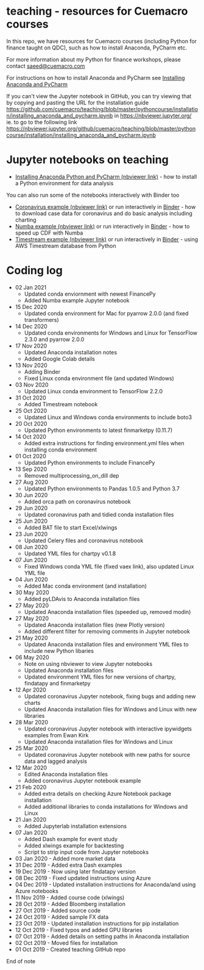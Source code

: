 # teaching - resources for Cuemacro courses

In this repo, we have resources for Cuemacro courses (including Python for finance taught on QDC), such as how to install Anaconda, PyCharm etc.

For more information about my Python for finance workshops, please contact saeed@cuemacro.com

For instructions on how to install Anaconda and PyCharm see [Installing Anaconda and PyCharm](pythoncourse/installation/installing_anaconda_and_pycharm.ipynb)

If you can't view the Jupyter notebook in GitHub, you can try viewing that by copying and pasting the URL for the installation guide
https://github.com/cuemacro/teaching/blob/master/pythoncourse/installation/installing_anaconda_and_pycharm.ipynb
in https://nbviewer.jupyter.org/ ie. to go to the following link 
https://nbviewer.jupyter.org/github/cuemacro/teaching/blob/master/pythoncourse/installation/installing_anaconda_and_pycharm.ipynb

# Jupyter notebooks on teaching 

* [Installing Anaconda Python and PyCharm (nbviewer link)](https://nbviewer.jupyter.org/github/cuemacro/teaching/blob/master/pythoncourse/installation/installing_anaconda_and_pycharm.ipynb) - how to install a Python environment for data analysis

You can also run some of the notebooks interactively with Binder too

* [Coronavirus example (nbviewer link)](https://nbviewer.jupyter.org/github/cuemacro/teaching/blob/master/pythoncourse/notebooks/coronavirus_example.ipynb) or run interactively in [Binder](https://mybinder.org/v2/gh/cuemacro/teaching/master?filepath=pythoncourse/notebooks/coronavirus_example.ipynb) - how to download case data for coronavirus and do basic analysis including charting
* [Numba example (nbviewer link)](https://nbviewer.jupyter.org/github/cuemacro/teaching/blob/master/pythoncourse/notebooks/numba_example.ipynb) or run interactively in [Binder](https://mybinder.org/v2/gh/cuemacro/teaching/master?filepath=pythoncourse/notebooks/numba_example.ipynb) - how to speed up CDF with Numba
* [Timestream example (nbviewer link)](https://nbviewer.jupyter.org/github/cuemacro/teaching/blob/master/pythoncourse/notebooks/timestream_example.ipynb) or run interactively in [Binder](https://mybinder.org/v2/gh/cuemacro/teaching/master?filepath=pythoncourse/notebooks/timestream_example.ipynb) - using AWS Timestream database from Python

# Coding log

* 02 Jan 2021
  * Updated conda enviornment with newest FinancePy
  * Added Numba example Jupyter notebook
* 15 Dec 2020
    * Updated conda environment for Mac for pyarrow 2.0.0 (and fixed transformers)
* 14 Dec 2020
    * Updated conda environments for Windows and Linux for TensorFlow 2.3.0 and pyarrow 2.0.0
* 17 Nov 2020
    * Updated Anaconda installation notes
    * Added Google Colab details
* 13 Nov 2020
    * Adding Binder
    * Fixed Linux conda environment file (and updated Windows)
* 03 Nov 2020
    * Updated Linux conda environment to TensorFlow 2.2.0
* 31 Oct 2020
    * Added Timestream notebook
* 25 Oct 2020
    * Updated Linux and Windows conda environments to include boto3
* 20 Oct 2020
    * Updated Python environments to latest finmarketpy (0.11.7)
* 14 Oct 2020
    * Added extra instructions for finding environment.yml files when installing conda environment
* 01 Oct 2020
    * Updated Python environments to include FinancePy
* 13 Sep 2020
    * Removed multiprocessing_on_dill dep
* 27 Aug 2020
    * Updated Python environments to Pandas 1.0.5 and Python 3.7
* 30 Jun 2020
    * Added orca path on coronavirus notebook
* 29 Jun 2020
    * Updated coronavirus path and tidied conda installation files
* 25 Jun 2020
    * Added BAT file to start Excel/xlwings
* 23 Jun 2020
    * Updated Celery files and coronavirus notebook
* 08 Jun 2020
    * Updated YML files for chartpy v0.1.8
* 07 Jun 2020
    * Fixed Windows conda YML file (fixed vaex link), also updated Linux YML file
* 04 Jun 2020
    * Added Mac conda environment (and installation)
* 30 May 2020
    * Added pyLDAvis to Anaconda installation files
* 27 May 2020
    * Updated Anaconda installation files (speeded up, removed modin)
* 27 May 2020
    * Updated Anaconda installation files (new Plotly version)
    * Added different filter for removing comments in Jupyter notebook
* 21 May 2020
    * Updated Anaconda installation files and environment YML files to include new Python libaries
* 06 May 2020
    * Note on using nbviewer to view Jupyter notebooks
    * Updated Anaconda installation files
    * Updated environment YML files for new versions of chartpy, findatapy and finmarketpy
* 12 Apr 2020
    * Updated coronavirus Jupyter notebook, fixing bugs and adding new charts
    * Updated Anaconda installation files for Windows and Linux with new libraries
* 28 Mar 2020
    * Updated coronavirus Jupyter notebook with interactive ipywidgets examples from Ewan Kirk
    * Updated Anaconda installation files for Windows and Linux
* 25 Mar 2020
    * Updated coronavirus Jupyter notebook with new paths for source data and lagged analysis
* 12 Mar 2020
    * Edited Anaconda installation files
    * Added coronavirus Jupyter notebook example
* 21 Feb 2020
    * Added extra details on checking Azure Notebook package installation
    * Added additional libraries to conda installations for Windows and Linux
* 21 Jan 2020
    * Added Jupyterlab installation extensions
* 07 Jan 2020 
    * Added Dash example for event study 
    * Added xlwings example for backtesting
    * Script to strip input code from Jupyter notebooks
* 03 Jan 2020 - Added more market data
* 31 Dec 2019 - Added extra Dash examples
* 19 Dec 2019 - Now using later findatapy version
* 08 Dec 2019 - Fixed updated instructions using Azure
* 04 Dec 2019 - Updated installation instructions for Anaconda/and using Azure notebooks
* 11 Nov 2019 - Added course code (xlwings)
* 28 Oct 2019 - Added Bloomberg installation
* 27 Oct 2019 - Added source code
* 24 Oct 2019 - Added sample FX data
* 23 Oct 2019 - Updated installation instructions for pip installation
* 12 Oct 2019 - Fixed typos and added GPU libraries
* 07 Oct 2019 - Added details on setting paths in Anaconda installation
* 02 Oct 2019 - Moved files for installation
* 01 Oct 2019 - Created teaching GitHub repo

End of note
